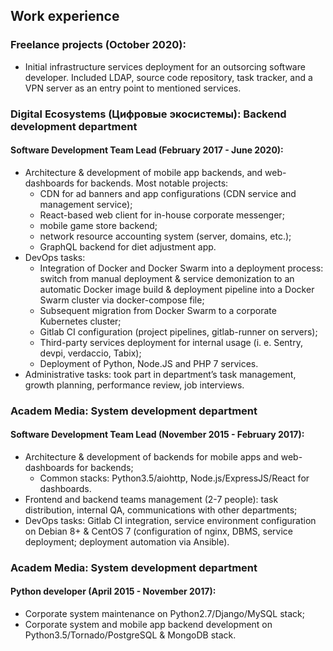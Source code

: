 ## Work experience

### Freelance projects (October 2020):
* Initial infrastructure services deployment for an outsorcing software developer. Included LDAP, source code repository, task tracker, and a VPN server as an entry point to mentioned services.

### Digital Ecosystems (Цифровые экосистемы): Backend development department
#### Software Development Team Lead (February 2017 - June 2020):
* Architecture & development of mobile app backends, and web-dashboards for backends. Most notable projects: 
  * CDN for ad banners and app configurations (CDN service and management service);
  * React-based web client for in-house corporate messenger;
  * mobile game store backend;
  * network resource accounting system (server, domains, etc.);
  * GraphQL backend for diet adjustment app.
* DevOps tasks:
  * Integration of Docker and Docker Swarm into a deployment process: switch from manual deployment & service demonization to an automatic Docker image build & deployment pipeline into a Docker Swarm cluster via docker-compose file;
  * Subsequent migration from Docker Swarm to a corporate Kubernetes cluster;
  * Gitlab CI configuration (project pipelines, gitlab-runner on servers);
  * Third-party services deployment for internal usage (i. e. Sentry, devpi, verdaccio, Tabix);
  * Deployment of Python, Node.JS and PHP 7 services.
* Administrative tasks: took part in department’s task management, growth planning, performance review, job interviews.
### Academ Media: System development department
#### Software Development Team Lead (November 2015 - February 2017):
* Architecture & development of backends for mobile apps and web-dashboards for backends;
  * Common stacks: Python3.5/aiohttp, Node.js/ExpressJS/React for
dashboards.
* Frontend and backend teams management (2-7 people): task distribution, internal QA, communications with other departments;
* DevOps tasks: Gitlab CI integration, service environment configuration on Debian 8+ & CentOS 7 (configuration of nginx, DBMS, service deployment; deployment automation via Ansible).
### Academ Media: System development department
#### Python developer (April 2015 - November 2017):
* Corporate system maintenance on Python2.7/Django/MySQL stack;
* Corporate system and mobile app backend development on Python3.5/Tornado/PostgreSQL & MongoDB stack. 